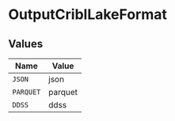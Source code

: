 # OutputCriblLakeFormat


## Values

| Name      | Value     |
| --------- | --------- |
| `JSON`    | json      |
| `PARQUET` | parquet   |
| `DDSS`    | ddss      |